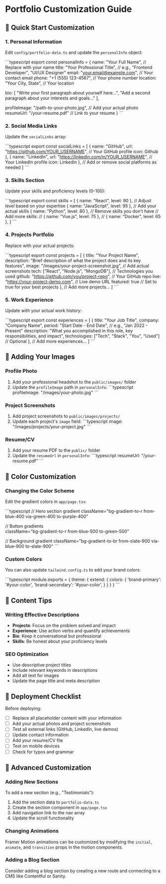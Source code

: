 # Portfolio Customization Guide

## 🎯 Quick Start Customization

### 1. Personal Information
Edit `config/portfolio-data.ts` and update the `personalInfo` object:

\`\`\`typescript
export const personalInfo = {
  name: "Your Full Name",           // Replace with your name
  title: "Your Professional Title", // e.g., "Frontend Developer", "UI/UX Designer"
  email: "your.email@example.com",  // Your contact email
  phone: "+1 (555) 123-4567",      // Your phone number
  location: "Your City, State",     // Your location
  
  bio: [
    "Write your first paragraph about yourself here...",
    "Add a second paragraph about your interests and goals..."
  ],
  
  profileImage: "/path-to-your-photo.jpg", // Add your actual photo
  resumeUrl: "/your-resume.pdf"             // Link to your resume
}
\`\`\`

### 2. Social Media Links
Update the `socialLinks` array:

\`\`\`typescript
export const socialLinks = [
  {
    name: "GitHub",
    url: "https://github.com/YOUR_USERNAME",     // Your GitHub profile
    icon: Github
  },
  {
    name: "LinkedIn", 
    url: "https://linkedin.com/in/YOUR_USERNAME", // Your LinkedIn profile
    icon: Linkedin
  },
  // Add or remove social platforms as needed
]
\`\`\`

### 3. Skills Section
Update your skills and proficiency levels (0-100):

\`\`\`typescript
export const skills = [
  { name: "React", level: 90 },        // Adjust level based on your expertise
  { name: "JavaScript", level: 95 },   // Add your actual skills
  { name: "Python", level: 80 },       // Remove skills you don't have
  // Add more skills:
  // { name: "Vue.js", level: 75 },
  // { name: "Docker", level: 65 },
]
\`\`\`

### 4. Projects Portfolio
Replace with your actual projects:

\`\`\`typescript
export const projects = [
  {
    title: "Your Project Name",
    description: "Brief description of what the project does and its key features",
    image: "/images/your-project-screenshot.jpg", // Add actual screenshots
    tech: ["React", "Node.js", "MongoDB"],        // Technologies you used
    github: "https://github.com/you/project-repo", // Your GitHub repo
    live: "https://your-project-demo.com",         // Live demo URL
    featured: true // Set to true for your best projects
  },
  // Add more projects...
]
\`\`\`

### 5. Work Experience
Update with your actual work history:

\`\`\`typescript
export const experiences = [
  {
    title: "Your Job Title",
    company: "Company Name",
    period: "Start Date - End Date", // e.g., "Jan 2022 - Present"
    description: "What you accomplished in this role, key responsibilities, and impact",
    technologies: ["Tech", "Stack", "You", "Used"] // Optional
  },
  // Add more experiences...
]
\`\`\`

## 📁 Adding Your Images

### Profile Photo
1. Add your professional headshot to the `public/images/` folder
2. Update the `profileImage` path in `personalInfo`:
   \`\`\`typescript
   profileImage: "/images/your-photo.jpg"
   \`\`\`

### Project Screenshots
1. Add project screenshots to `public/images/projects/`
2. Update each project's `image` field:
   \`\`\`typescript
   image: "/images/projects/your-project.jpg"
   \`\`\`

### Resume/CV
1. Add your resume PDF to the `public/` folder
2. Update the `resumeUrl` in `personalInfo`:
   \`\`\`typescript
   resumeUrl: "/your-resume.pdf"
   \`\`\`

## 🎨 Color Customization

### Changing the Color Scheme
Edit the gradient colors in `app/page.tsx`:

\`\`\`typescript
// Hero section gradient
className="bg-gradient-to-r from-blue-400 via-green-400 to-purple-400"

// Button gradients  
className="bg-gradient-to-r from-blue-500 to-green-500"

// Background gradient
className="bg-gradient-to-br from-slate-900 via-blue-900 to-slate-900"
\`\`\`

### Custom Colors
You can also update `tailwind.config.ts` to add your brand colors:

\`\`\`typescript
module.exports = {
  theme: {
    extend: {
      colors: {
        'brand-primary': '#your-color',
        'brand-secondary': '#your-color',
      }
    }
  }
}
\`\`\`

## 📱 Content Tips

### Writing Effective Descriptions
- **Projects**: Focus on the problem solved and impact
- **Experience**: Use action verbs and quantify achievements
- **Bio**: Keep it conversational but professional
- **Skills**: Be honest about your proficiency levels

### SEO Optimization
- Use descriptive project titles
- Include relevant keywords in descriptions
- Add alt text for images
- Update the page title and meta description

## 🚀 Deployment Checklist

Before deploying:
- [ ] Replace all placeholder content with your information
- [ ] Add your actual photos and project screenshots
- [ ] Test all external links (GitHub, LinkedIn, live demos)
- [ ] Update contact information
- [ ] Add your resume/CV file
- [ ] Test on mobile devices
- [ ] Check for typos and grammar

## 🔧 Advanced Customization

### Adding New Sections
To add a new section (e.g., "Testimonials"):

1. Add the section data to `portfolio-data.ts`
2. Create the section component in `app/page.tsx`
3. Add navigation link to the nav array
4. Update the scroll functionality

### Changing Animations
Framer Motion animations can be customized by modifying the `initial`, `animate`, and `transition` props in the motion components.

### Adding a Blog Section
Consider adding a blog section by creating a new route and connecting to a CMS like Contentful or Sanity.
